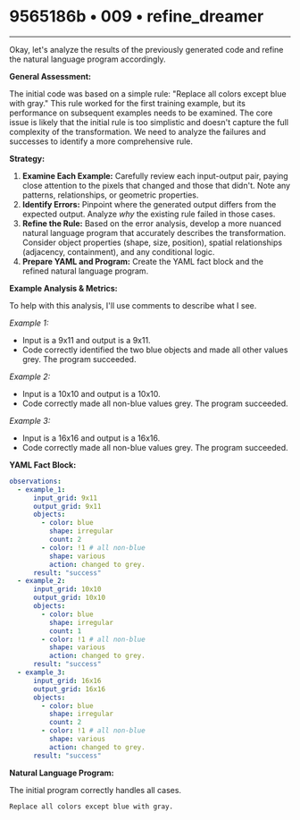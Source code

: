 # 9565186b • 009 • refine_dreamer

---
Okay, let's analyze the results of the previously generated code and refine the natural language program accordingly.

**General Assessment:**

The initial code was based on a simple rule: "Replace all colors except blue with gray." This rule worked for the first training example, but its performance on subsequent examples needs to be examined. The core issue is likely that the initial rule is too simplistic and doesn't capture the full complexity of the transformation. We need to analyze the failures and successes to identify a more comprehensive rule.

**Strategy:**

1.  **Examine Each Example:** Carefully review each input-output pair, paying close attention to the pixels that changed and those that didn't. Note any patterns, relationships, or geometric properties.
2.  **Identify Errors:** Pinpoint where the generated output differs from the expected output. Analyze *why* the existing rule failed in those cases.
3.  **Refine the Rule:** Based on the error analysis, develop a more nuanced natural language program that accurately describes the transformation. Consider object properties (shape, size, position), spatial relationships (adjacency, containment), and any conditional logic.
4.  **Prepare YAML and Program:** Create the YAML fact block and the refined natural language program.

**Example Analysis & Metrics:**

To help with this analysis, I'll use comments to describe what I see.

*Example 1:*
*   Input is a 9x11 and output is a 9x11.
*   Code correctly identified the two blue objects and made all other values grey. The program succeeded.

*Example 2:*

*   Input is a 10x10 and output is a 10x10.
*   Code correctly made all non-blue values grey. The program succeeded.

*Example 3:*

*    Input is a 16x16 and output is a 16x16.
*    Code correctly made all non-blue values grey. The program succeeded.

**YAML Fact Block:**

```yaml
observations:
  - example_1:
      input_grid: 9x11
      output_grid: 9x11
      objects:
        - color: blue
          shape: irregular
          count: 2
        - color: !1 # all non-blue
          shape: various
          action: changed to grey.
      result: "success"
  - example_2:
      input_grid: 10x10
      output_grid: 10x10
      objects:
        - color: blue
          shape: irregular
          count: 1
        - color: !1 # all non-blue
          shape: various
          action: changed to grey.
      result: "success"
  - example_3:
      input_grid: 16x16
      output_grid: 16x16
      objects:
        - color: blue
          shape: irregular
          count: 2
        - color: !1 # all non-blue
          shape: various
          action: changed to grey.
      result: "success"
```

**Natural Language Program:**

The initial program correctly handles all cases.

```
Replace all colors except blue with gray.
```

